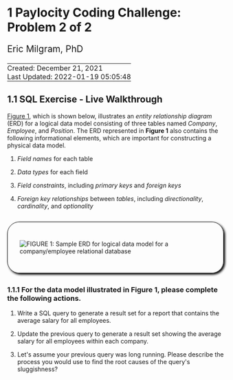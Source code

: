 # 1 Paylocity Coding Challenge: Problem 2 of 2

<div style="font-size: 1.5em; padding-bottom: 0;">

Eric Milgram, PhD

</div>

<table>
<tbody>
<tr>
<td style="padding: 0; display: none;">
<a href="https://github.com/ScientificProgrammer/PaylocityCodingChallenge">ScientificProgrammer/PaylocityCodingChallenge</a>
</td>
</tr>
<tr>
<td style="padding: 0;">
Created: December 21, 2021
</td>
</tr>
<tr>
<td style="padding: 0;">
Last Updated: 2022-01-19 05:05:48</span>
</td>
</tr>
</tbody>
</table>

## 1.1 SQL Exercise - Live Walkthrough

[Figure 1](#fig-container-erd-company-employee-position), which is shown
below, illustrates an *entity relationship diagram* (ERD) for a logical
data model consisting of three tables named *Company*, *Employee*, and
*Position*. The ERD represented in **Figure 1** also contains the
following informational elements, which are important for constructing a
physical data model.

1.  *Field names* for each table

2.  *Data types* for each field

3.  *Field constraints*, including *primary keys* and *foreign keys*

4.  *Foreign key relationships* between *tables*, including
    *directionality*,  
    *cardinality*, and *optionality*

<div id="fig-container-erd-company-employee-position"
style="margin: 2em auto 2em auto; padding: 2em; border: solid thin black; border-radius: 2em; box-shadow: 3px 3px 5px black;">

![**FIGURE 1:** Sample ERD for logical data model for a company/employee
relational
database](./../../img/fig_company_db_schema_939x151.png "Entity Relationship Diagram for a Company/Employee Logical Data Model")

</div>

### 1.1.1 For the data model illustrated in **Figure 1**, please complete the following actions.

1.  Write a SQL query to generate a result set for a report that
    contains the  
    average salary for all employees.

2.  Update the previous query to generate a result set showing the
    average  
    salary for all employees within each company.

3.  Let's assume your previous query was long running. Please describe
    the  
    process you would use to find the root causes of the query's
    sluggishness?

<div style="height: 10em;">

</div>
